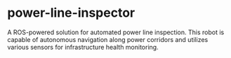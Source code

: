 # power-line-inspector
A ROS-powered solution for automated power line inspection. This robot is capable of autonomous navigation along power corridors and utilizes various sensors for infrastructure health monitoring.
